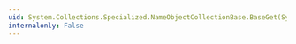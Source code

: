 ```yaml
---
uid: System.Collections.Specialized.NameObjectCollectionBase.BaseGet(System.String)
internalonly: False
---
```

